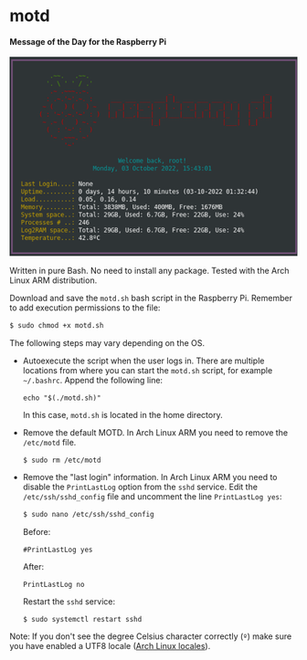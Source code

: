 motd
====

#### Message of the Day for the Raspberry Pi ####

<p align="center">
  <img src="https://github.com/gagle/raspberrypi-motd/blob/master/motd.png?raw=true"/>
</p>

Written in pure Bash. No need to install any package. Tested with the Arch Linux ARM distribution.

Download and save the `motd.sh` bash script in the Raspberry Pi. Remember to add execution permissions to the file:

```bash
$ sudo chmod +x motd.sh
```

The following steps may vary depending on the OS.

- Autoexecute the script when the user logs in. There are multiple locations from where you can start the `motd.sh` script, for example `~/.bashrc`. Append the following line:
  
  ```
  echo "$(./motd.sh)"
  ```
  
  In this case, `motd.sh` is located in the home directory.

- Remove the default MOTD. In Arch Linux ARM you need to remove the `/etc/motd` file.
  
  ```bash
  $ sudo rm /etc/motd
  ```
  
- Remove the "last login" information. In Arch Linux ARM you need to disable the `PrintLastLog` option from the `sshd` service. Edit the `/etc/ssh/sshd_config` file and uncomment the line `PrintLastLog yes`:
  
  ```bash
  $ sudo nano /etc/ssh/sshd_config
  ```
  
  Before:
  
  ```
  #PrintLastLog yes
  ```
  
  After:
  
  ```
  PrintLastLog no
  ```
  
  Restart the `sshd` service:
  
  ```
  $ sudo systemctl restart sshd
  ```

Note: If you don't see the degree Celsius character correctly (`º`) make sure you have enabled a UTF8 locale ([Arch Linux locales](https://wiki.archlinux.org/index.php/locale)).